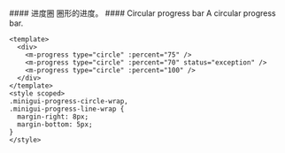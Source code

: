<cn>
#### 进度圈
圈形的进度。
</cn>

<us>
#### Circular progress bar
A circular progress bar.
</us>

```vue
<template>
  <div>
    <m-progress type="circle" :percent="75" />
    <m-progress type="circle" :percent="70" status="exception" />
    <m-progress type="circle" :percent="100" />
  </div>
</template>
<style scoped>
.minigui-progress-circle-wrap,
.minigui-progress-line-wrap {
  margin-right: 8px;
  margin-bottom: 5px;
}
</style>
```
